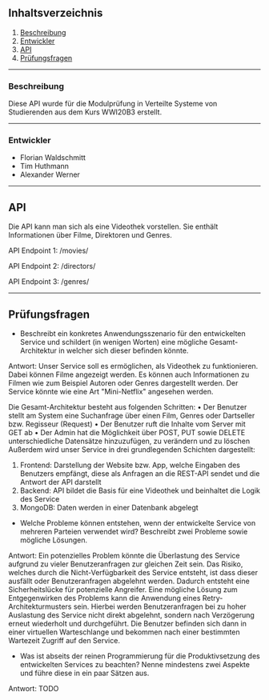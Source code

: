 ## Inhaltsverzeichnis
1. [Beschreibung](#beschreibung)
2. [Entwickler](#entwickler)
3. [API](#api)
4. [Prüfungsfragen](#prüfungsfragen)
***

### Beschreibung

Diese API wurde für die Modulprüfung in Verteilte Systeme von Studierenden aus dem Kurs WWI20B3 erstellt.
***
### Entwickler

* Florian Waldschmitt
* Tim Huthmann
* Alexander Werner
***

## API

Die API kann man sich als eine Videothek vorstellen. Sie enthält Informationen über Filme, Direktoren und Genres. 


API Endpoint 1:
/movies/

API Endpoint 2:
/directors/

API Endpoint 3:
/genres/

***
## Prüfungsfragen

* Beschreibt ein konkretes Anwendungsszenario für den entwickelten
Service und schildert (in wenigen Worten) eine mögliche
Gesamt-Architektur in welcher sich dieser befinden könnte.

Antwort: Unser Service soll es ermöglichen, als Videothek zu funktionieren. Dabei können Filme angezeigt werden. Es können auch Informationen zu Filmen wie zum Beispiel Autoren oder Genres dargestellt werden. Der Service könnte wie eine Art "Mini-Netflix" angesehen werden.

Die Gesamt-Architektur besteht aus folgenden Schritten: 
•	Der Benutzer stellt am System eine Suchanfrage über einen Film, Genres oder Dartseller bzw. Regisseur (Request)
•	Der Benutzer ruft die Inhalte vom Server mit GET ab 
•	Der Admin hat die Möglichkeit über POST, PUT sowie DELETE unterschiedliche Datensätze hinzuzufügen, zu verändern und zu löschen 
Außerdem wird unser Service in drei grundlegenden Schichten dargestellt: 
1.	Frontend: Darstellung der Website bzw. App, welche Eingaben des Benutzers empfängt, diese als Anfragen an die REST-API sendet und die Antwort der API darstellt 
2.	Backend: API bildet die Basis für eine Videothek und beinhaltet die Logik des Service
3.	MongoDB: Daten werden in einer Datenbank abgelegt  


* Welche Probleme können entstehen, wenn der entwickelte Service von
mehreren Parteien verwendet wird? Beschreibt zwei Probleme sowie
mögliche Lösungen.

Antwort: Ein potenzielles Problem könnte die Überlastung des Service aufgrund zu vieler Benutzeranfragen zur gleichen Zeit sein. Das Risiko, welches durch die Nicht-Verfügbarkeit des Service entsteht, ist dass dieser ausfällt oder Benutzeranfragen abgelehnt werden. Dadurch entsteht eine Sicherheitslücke für potenzielle Angreifer. 
Eine mögliche Lösung zum Entgegenwirken des Problems kann die Anwendung eines Retry-Architekturmusters sein. Hierbei werden Benutzeranfragen bei zu hoher Auslastung des Service nicht direkt abgelehnt, sondern nach Verzögerung erneut wiederholt und durchgeführt. Die Benutzer befinden sich dann in einer virtuellen Warteschlange und bekommen nach einer bestimmten Wartezeit Zugriff auf den Service. 


* Was ist abseits der reinen Programmierung für die Produktivsetzung des
entwickelten Services zu beachten? Nenne mindestens zwei Aspekte und
führe diese in ein paar Sätzen aus.

Antwort: TODO



